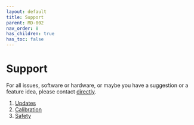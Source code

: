 ```yaml
---
layout: default
title: Support
parent: MD-002
nav_order: 8
has_children: true
has_toc: false
---
```


# Support

For all issues, software or hardware, or maybe you have a suggestion or a feature idea, please contact [directly](mailto:support@mnemonicdevices.io).

1. [Updates](updates.html)
2. [Calibration](calibration.html)
3. [Safety](safety.html)